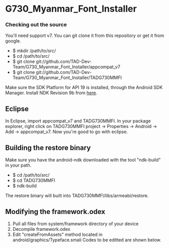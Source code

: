 G730_Myanmar_Font_Installer
===========================

### Checking out the source

You'll need support v7. You can git clone it from this repository or get it from google.

* $ mkdir /path/to/src/
* $ cd /path/to/src/
* $ git clone git://github.com/TAD-Dev-Team/G730_Myanmar_Font_Installer/appcompat_v7
* $ git clone git://github.com/TAD-Dev-Team/G730_Myanmar_Font_Installer/TADG730MMFI

Make sure the SDK Platform for API 19 is installed, through the Android SDK Manager.  Install NDK Revision 9b from [here](http://developer.android.com/tools/sdk/ndk/index.html).

## Eclipse

In Eclipse, import appcompat_v7 and TADG730MMFI. In your package explorer, right click on TADG730MMFI project -> Properties -> Android -> Add -> appcompat_v7. Now you're good to go with eclipse.

## Building the restore binary

Make sure you have the android-ndk downloaded with the tool "ndk-build" in your path.

* $ cd /path/to/src/
* $ cd TADG730MMFI
* $ ndk-build

The restore binary will built into TADG730MMFI/libs/armeabi/restore.

## Modifying the framework.odex

1. Pull all files from system/framework directory of your device
2. Decompile framework.odex
3. Edit "createFromAssets" method located in android/graphics/Typeface.smali
   Codes to be editted are shown below.


